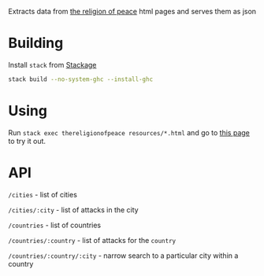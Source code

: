 Extracts data from [the religion of peace](http://thereligionofpeace.com) html
pages and serves them as json

# Building
Install `stack` from [Stackage](http://www.stackage.org/)

```sh
stack build --no-system-ghc --install-ghc
```

# Using

Run `stack exec thereligionofpeace resources/*.html` and go to [this page](http://localhost:3000) to try it out.


# API

`/cities` - list of cities

`/cities/:city` - list of attacks in the city

`/countries` - list of countries

`/countries/:country` - list of attacks for the `country`

`/countries/:country/:city` - narrow search to a particular city within a
country


